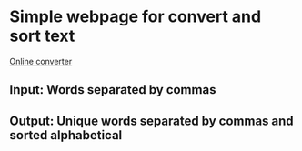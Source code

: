 # Simple webpage for convert and sort text
[Online converter](https://convertforyou.netlify.app/)
## Input: Words separated by commas
## Output: Unique words separated by commas and sorted alphabetical

